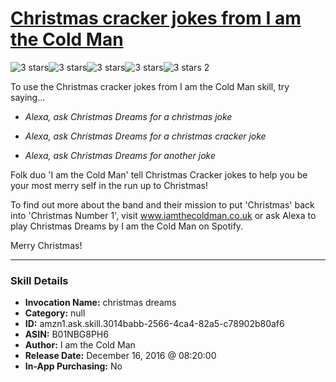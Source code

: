 # [Christmas cracker jokes from I am the Cold Man](http://alexa.amazon.com/#skills/amzn1.ask.skill.3014babb-2566-4ca4-82a5-c78902b80af6)
![3 stars](../../images/ic_star_black_18dp_1x.png)![3 stars](../../images/ic_star_black_18dp_1x.png)![3 stars](../../images/ic_star_black_18dp_1x.png)![3 stars](../../images/ic_star_border_black_18dp_1x.png)![3 stars](../../images/ic_star_border_black_18dp_1x.png) 2

To use the Christmas cracker jokes from I am the Cold Man skill, try saying...

* *Alexa, ask Christmas Dreams for a christmas joke*

* *Alexa, ask Christmas Dreams for a christmas cracker joke*

* *Alexa, ask Christmas Dreams for another joke*

Folk duo 'I am the Cold Man' tell Christmas Cracker jokes to help you be your most merry self in the run up to Christmas!

To find out more about the band and their mission to put 'Christmas' back into 'Christmas Number 1', visit www.iamthecoldman.co.uk or ask Alexa to play Christmas Dreams by I am the Cold Man on Spotify.

Merry Christmas!

***

### Skill Details

* **Invocation Name:** christmas dreams
* **Category:** null
* **ID:** amzn1.ask.skill.3014babb-2566-4ca4-82a5-c78902b80af6
* **ASIN:** B01NBG8PH6
* **Author:** I am the Cold Man
* **Release Date:** December 16, 2016 @ 08:20:00
* **In-App Purchasing:** No
